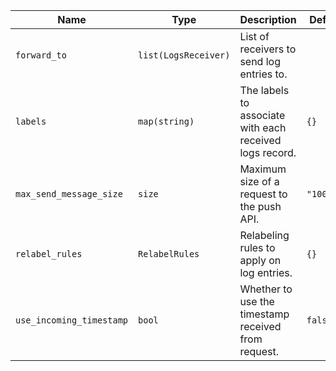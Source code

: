 | Name  | Type  | Description  | Default  | Required |
| ----- | ----- | ------------ | -------- | -------- |
| `forward_to` | `list(LogsReceiver)` | List of receivers to send log entries to. |  | yes |
| `labels` | `map(string)` | The labels to associate with each received logs record. | `{}` | no |
| `max_send_message_size` | `size` | Maximum size of a request to the push API. | `"100MiB"` | no |
| `relabel_rules` | `RelabelRules` | Relabeling rules to apply on log entries. | `{}` | no |
| `use_incoming_timestamp` | `bool` | Whether to use the timestamp received from request. | `false` | no |
